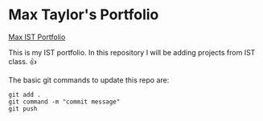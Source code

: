 # Max Taylor's Portfolio

[Max IST Portfolio](https://github.com/MaxTaylor0321/ist-portfolio-Max)

This is my IST portfolio. In this repository I will be adding projects from IST class. :thumbsup:

The basic git commands to update this repo are:
```
git add .
git command -m "commit message"
git push
```




